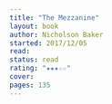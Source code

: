 ```yaml
---
title: "The Mezzanine"
layout: book
author: Nicholson Baker
started: 2017/12/05
read: 
status: read
rating: "★★★☆☆"
cover: 
pages: 135
---
```

